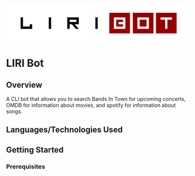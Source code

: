 <div style="text-align:center"><img src="images/liriLogo.jpg" /></div>

# LIRI Bot

## Overview
A CLI bot that allows you to search Bands In Town for upcoming concerts, OMDB for information about movies, and spotify for information about songs.

## Languages/Technologies Used

## Getting Started

### Prerequisites
